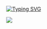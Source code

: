 
[![Typing SVG](https://readme-typing-svg.demolab.com?font=Fira+Code&pause=1000&color=00F712&center=true&vCenter=true&multiline=true&random=true&width=1000&lines=Hacked+by+h4x0rl33tx)](https://git.io/typing-svg)

![](https://komarev.com/ghpvc/?username=h4x0rl33tx&style=flat-square&right=true&vRight=true)
